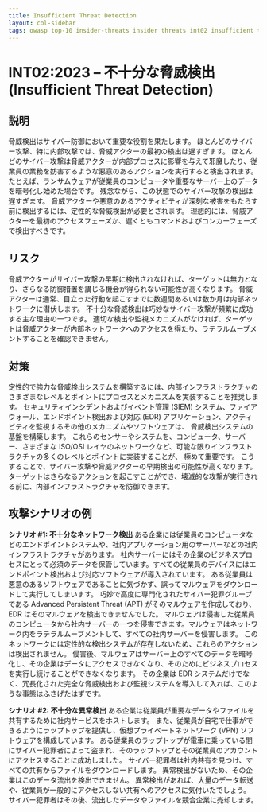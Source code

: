 ```yaml
---
title: Insufficient Threat Detection
layout: col-sidebar
tags: owasp top-10 insider-threats insider threats int02 insufficient threat detection
---
```


# INT02:2023 – 不十分な脅威検出 (Insufficient Threat Detection)

## 説明
脅威検出はサイバー防御において重要な役割を果たします。
ほとんどのサイバー攻撃、特に内部攻撃では、脅威アクターの最初の検出は遅すぎます。
ほとんどのサイバー攻撃は脅威アクターが内部プロセスに影響を与えて邪魔したり、従業員の業務を妨害するような悪意のあるアクションを実行すると検出されます。
たとえば、ランサムウェアが従業員のコンピュータや重要なサーバー上のデータを暗号化し始めた場合です。
残念ながら、この状態でのサイバー攻撃の検出は遅すぎます。
脅威アクターや悪意のあるアクティビティが深刻な被害をもたらす前に検出するには、定性的な脅威検出が必要とされます。
理想的には、脅威アクターを最初のアクセスフェーズか、遅くともコマンドおよびコンカーフェーズで検出すべきです。

## リスク
脅威アクターがサイバー攻撃の早期に検出されなければ、ターゲットは無力となり、さらなる防御措置を講じる機会が得られない可能性が高くなります。
脅威アクターは通常、目立った行動を起こすまでに数週間あるいは数か月は内部ネットワークに潜伏します。
不十分な脅威検出は巧妙なサイバー攻撃が頻繁に成功する主な理由の一つです。
適切な検出や監視メカニズムがなければ、ターゲットは脅威アクターが内部ネットワークへのアクセスを得たり、ラテラルムーブメントすることを確認できません。

## 対策
定性的で強力な脅威検出システムを構築するには、内部インフラストラクチャのさまざまなレベルとポイントにプロセスとメカニズムを実装することを推奨します。
セキュリティインシデントおよびイベント管理 (SIEM) システム、ファイアウォール、エンドポイント検出および対応 (EDR) アプリケーション、アクティビティを監視するその他のメカニズムやソフトウェアは、
脅威検出システムの基盤を構築します。
これらのセンサーやシステムを、コンピュータ、サーバー、さまざまな ISO/OSI レイヤのネットワークなど、可能な限りインフラストラクチャの多くのレベルとポイントに実装することが、
極めて重要です。
こうすることで、サイバー攻撃や脅威アクターの早期検出の可能性が高くなります。
ターゲットはさらなるアクションを起こすことができ、壊滅的な攻撃が実行される前に、内部インフラストラクチャを防御できます。

## 攻撃シナリオの例
**シナリオ #1: 不十分なネットワーク検出**
ある企業には従業員のコンピュータなどのエンドポイントシステムや、社内アプリケーション用のサーバーなどの社内インフラストラクチャがあります。
社内サーバーにはその企業のビジネスプロセスにとって必須のデータを保管しています。すべての従業員のデバイスにはエンドポイント検出および対応ソフトウェアが導入されています。
ある従業員は悪意のあるソフトウェアであることに気づかず、誤ってマルウェアをダウンロードして実行してしまいます。
巧妙で高度に専門化されたサイバー犯罪グループである Advanced Persistent Threat (APT) がそのマルウェアを作成しており、EDR はそのマルウェアを検出できませんでした。
マルウェアは侵害した従業員のコンピュータから社内サーバーの一つを侵害できます。マルウェアはネットワーク内をラテラルムーブメントして、すべての社内サーバーを侵害します。
このネットワークには定性的な検出システムが存在しないため、これらのアクションは検出されません。
侵害後、マルウェアはサーバー上のすべてのデータを暗号化し、その企業はデータにアクセスできなくなり、そのためにビジネスプロセスを実行し続けることができなくなります。
その企業は EDR システムだけでなく、冗長化された完全な脅威検出および監視システムを導入して入れば、このような事態はふさげたはずです。

**シナリオ #2: 不十分な異常検出**
ある企業は従業員が重要なデータやファイルを共有するために社内サービスをホストします。
また、従業員が自宅で仕事ができるようにラップトップを提供し、仮想プライベートネットワーク (VPN) ソフトウェアを構成しています。
ある従業員のラップトップが電車に乗っている間にサイバー犯罪者によって盗まれ、そのラップトップとその従業員のアカウントにアクセスすることに成功しました。
サイバー犯罪者は社内共有を見つけ、すべての共有からファイルをダウンロードします。
異常検出がないため、その企業はこのデータ流出を検出できません。
異常検出があれば、大量のデータ転送や、従業員が一般的にアクセスしない共有へのアクセスに気付いたでしょう。
サイバー犯罪者はその後、流出したデータやファイルを競合企業に売却します。
